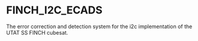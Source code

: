 # FINCH_I2C_ECADS
The error correction and detection system for the i2c implementation of the UTAT SS FINCH cubesat. 
